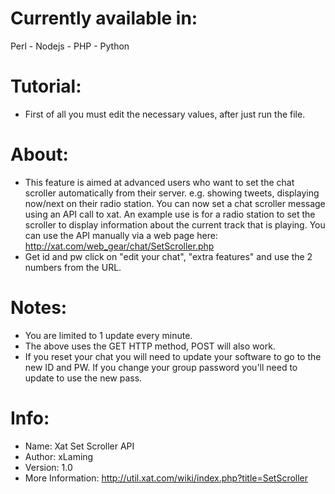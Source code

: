 
# Currently available in:
Perl - Nodejs - PHP - Python

# Tutorial:
* First of all you must edit the necessary values, after just run the file.

# About:
* This feature is aimed at advanced users who want to set the chat scroller automatically from their server. e.g. showing tweets, displaying now/next on their radio station.
You can now set a chat scroller message using an API call to xat.
An example use is for a radio station to set the scroller to display information about the current track that is playing.
You can use the API manually via a web page here: http://xat.com/web_gear/chat/SetScroller.php
* Get id and pw click on "edit your chat", "extra features" and use the 2 numbers from the URL.

# Notes:
* You are limited to 1 update every minute.
* The above uses the GET HTTP method, POST will also work.
* If you reset your chat you will need to update your software to go to the new ID and PW. If you change your group password you'll need to update to use the new pass. 

# Info:
* Name: Xat Set Scroller API
* Author: xLaming
* Version: 1.0
* More Information: http://util.xat.com/wiki/index.php?title=SetScroller
